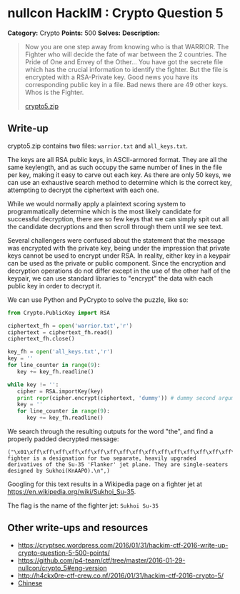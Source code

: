 # nullcon HackIM : Crypto Question 5

**Category:** Crypto
**Points:** 500
**Solves:** 
**Description:**

> Now you are one step away from knowing who is that WARRIOR. The Fighter who will decide the fate of war between the 2 countries. The Pride of One and Envey of the Other... You have got the secrete file which has the crucial information to identify the fighter. But the file is encrypted with a RSA-Private key. Good news you have its corresponding public key in a file. Bad news there are 49 other keys. Whos is the Fighter.
> 
> 
> [crypto5.zip](./crypto5.zip)


## Write-up

crypto5.zip contains two files: `warrior.txt` and `all_keys.txt`.

The keys are all RSA public keys, in ASCII-armored format. They are all the same keylength, and as such occupy the same number of lines in the file per key, making it easy to carve out each key. As there are only 50 keys, we can use an exhaustive search method to determine which is the correct key, attempting to decrypt the ciphertext with each one.

While we would normally apply a plaintext scoring system to programmatically determine which is the most likely candidate for successful decryption, there are so few keys that we can simply spit out all the candidate decryptions and then scroll through them until we see text.

Several challengers were confused about the statement that the message was encrypted with the private key, being under the impression that private keys cannot be used to encrypt under RSA. In reality, either key in a keypair can be used as the private or public component. Since the encryption and decryption operations do not differ except in the use of the other half of the keypair, we can use standard libraries to "encrypt" the data with each public key in order to decrypt it.

We can use Python and PyCrypto to solve the puzzle, like so:

~~~Python
from Crypto.PublicKey import RSA

ciphertext_fh = open('warrior.txt','r')
ciphertext = ciphertext_fh.read()
ciphertext_fh.close()

key_fh = open('all_keys.txt','r')
key = ''
for line_counter in range(9):
   key += key_fh.readline()

while key != '':
   cipher = RSA.importKey(key)
   print repr(cipher.encrypt(ciphertext, 'dummy')) # dummy second argument for compatibility
   key = ''
   for line_counter in range(9):
      key += key_fh.readline()
~~~

We search through the resulting outputs for the word "the", and find a properly padded decrypted message:

~~~
("\x01\xff\xff\xff\xff\xff\xff\xff\xff\xff\xff\xff\xff\xff\xff\xff\xff\xff\xff\xff\xff\xff\xff\xff\xff\xff\xff\xff\xff\xff\xff\xff\xff\xff\xff\xff\xff\xff\xff\xff\xff\xff\xff\xff\xff\xff\xff\xff\xff\xff\xff\xff\xff\xff\xff\xff\xff\xff\xff\xff\xff\xff\xff\xff\xff\xff\xff\xff\xff\xff\xff\xff\xff\xff\xff\xff\xff\xff\xff\xff\xff\xff\xff\xff\xff\xff\xff\xff\xff\xff\xff\x00This fighter is a designation for two separate, heavily upgraded derivatives of the Su-35 'Flanker' jet plane. They are single-seaters designed by Sukhoi(KnAAPO).\n",)
~~~

Googling for this text results in a Wikipedia page on a fighter jet at https://en.wikipedia.org/wiki/Sukhoi_Su-35.

The flag is the name of the fighter jet: `Sukhoi Su-35`

## Other write-ups and resources

* <https://cryptsec.wordpress.com/2016/01/31/hackim-ctf-2016-write-up-crypto-question-5-500-points/>
* <https://github.com/p4-team/ctf/tree/master/2016-01-29-nullcon/crypto_5#eng-version>
* <http://h4ckx0re-ctf-crew.co.nf/2016/01/31/hackim-ctf-2016-crypto-5/>
* [Chinese](http://www.cnblogs.com/Christmas/p/5176600.html)
